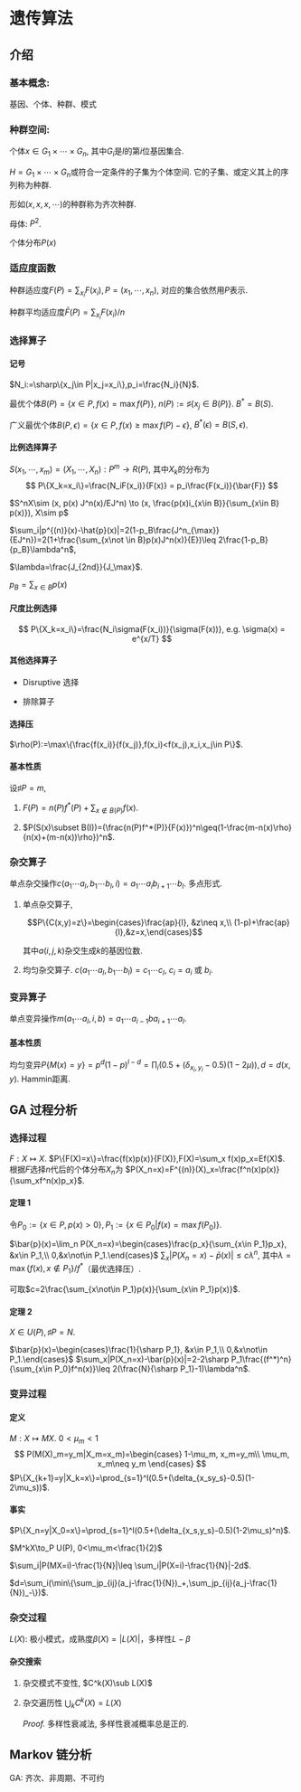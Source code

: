 # 遗传算法

## 介绍

### 基本概念:

基因、个体、种群、模式

### 种群空间:

个体$x \in G_1\times\cdots\times G_n$, 其中$G_i$是$I$的第$i$位基因集合.

$H=G_1\times\cdots\times G_n$或符合一定条件的子集为个体空间. 它的子集、或定义其上的序列称为种群.

形如$(x,x,x,\cdots)$的种群称为齐次种群.

母体: $P^2$.

 个体分布$P(x)$

### 适应度函数

种群适应度$F(P)=\sum_{x_i} F(x_i),P=(x_1,\cdots,x_n)$, 对应的集合依然用$P$表示.

种群平均适应度$\bar{F}(P) =\sum_{x_i}F(x_i)/n$

 

### 选择算子

#### 记号

$N_i:=\sharp\{x_j\in P|x_j=x_i\},p_i=\frac{N_i}{N}$.

最优个体$B(P)=\{x\in P, f(x)=\max f(P)\}$,
$n(P):=\sharp\{x_j\in B(P)\}$. $B^*=B(S)$.

广义最优个体$B(P,\epsilon)=\{x\in P, f(x)\geq \max f(P)-\epsilon\}$, $B^*(\epsilon)=B(S,\epsilon)$.

#### 比例选择算子

$S(x_1,\cdots,x_m)=(X_1,\cdots,X_n):P^m\to R(P)$, 其中$X_k$的分布为
$$
P\{X_k=x_i\}=\frac{N_iF(x_i)}{F(x)} = p_i\frac{F(x_i)}{\bar{F}}
$$


$S^nX\sim (x, p(x) J^n(x)/EJ^n) \to (x, \frac{p(x)i_{x\in B}}{\sum_{x\in B} p(x)}), X\sim p$

$\sum_i|p^{(n)}(x)-\hat{p}(x)|=2(1-p_B\frac{J^n_{\max}}{EJ^n})=2(1+\frac{\sum_{x\not \in B}p(x)J^n(x)}{E})\leq 2\frac{1-p_B}{p_B}\lambda^n$,

$\lambda=\frac{J_{2nd}}{J_\max}$.

 $p_B=\sum_{x\in B}p(x)$



#### 尺度比例选择

$$
P\{X_k=x_i\}=\frac{N_i\sigma(F(x_i))}{\sigma(F(x))}, e.g. \sigma(x) = e^{x/T}
$$

#### 其他选择算子

- Disruptive 选择

- 排除算子

  

#### 选择压

$\rho(P):=\max\{\frac{f(x_i)}{f(x_j)},f(x_i)<f(x_j),x_i,x_j\in P\}$. 

#### 基本性质

设$\sharp P=m$,

1. $F(P)=n(P)f^*(P)+\sum_{x\not\in B(P)}f(x)$.

2. $P(S(x)\subset B(I))=(\frac{n(P)f^*(P)}{F(x)})^n\geq(1-\frac{m-n(x)\rho}{n(x)+(m-n(x))\rho})^n$.

### 杂交算子

单点杂交操作$c(a_1\cdots a_l,b_1\cdots b_l, i)=a_1\cdots a_i b_{i+1}\cdots b_l$. 多点形式.


1. 单点杂交算子,

   $$P\{C(x,y)=z\}=\begin{cases}\frac{ap}{l}, &z\neq x,\\ (1-p)+\frac{ap}{l},&z=x,\end{cases}$$

   其中$a(i,j,k)$杂交生成$k$的基因位数.

2. 均匀杂交算子. $c(a_1\cdots a_l,b_1\cdots b_l)=c_1\cdots c_l$, $c_i=a_i$ 或 $b_i$.

### 变异算子

单点变异操作$m(a_1\cdots a_l, i, b)=a_1\cdots a_{i-1}ba_{i+1}\cdots a_l$.

#### 基本性质

均匀变异$P\{M(x)=y\}=p^d(1-p)^{l-d}=\prod_i(0.5+(\delta_{x_i,y_i}-0.5)(1-2\mu)), d=d(x,y)$. Hammin距离.

## GA 过程分析

### 选择过程

$F:X\mapsto X$.
$P\{F(X)=x\}=\frac{f(x)p(x)}{F(X)},F(X)=\sum_x f(x)p_x=Ef(X)$.
根据$F$选择$n$代后的个体分布$X_n$为
$P(X_n=x)=F^{(n)}(X)_x=\frac{f^n(x)p(x)}{\sum_xf^n(x)p_x}$.

#### 定理 1

令$P_0:=\{x\in P,p(x)>0\},P_1:=\{x\in P_0|f(x)=\max f(P_0)\}$.

$\bar{p}(x)=\lim_n P(X_n=x)=\begin{cases}\frac{p_x}{\sum_{x\in P_1}p_x}, &x\in P_1,\\ 0,&x\not\in P_1.\end{cases}$
$\sum_x|P(X_n=x)-\bar{p}(x)|\leq c\lambda^{n}$, 其中$\lambda=\max\{f(x),x\not\in P_1\}/f^*$（最优选择压）.

可取$c=2\frac{\sum_{x\not\in P_1}p(x)}{\sum_{x\in P_1}p(x)}$.

#### 定理 2

$X\in U(P), \sharp P=N$.

$\bar{p}(x)=\begin{cases}\frac{1}{\sharp P_1}, &x\in P_1,\\ 0,&x\not\in P_1.\end{cases}$
$\sum_x|P(X_n=x)-\bar{p}(x)|=2-2\sharp P_1\frac{(f^*)^n}{\sum_{x\in P_0}f^n(x)}\leq 2(\frac{N}{\sharp P_1}-1)\lambda^n$.

### 变异过程

#### 定义

$M:X\mapsto MX$. $0<\mu_m<1$
$$
P(M(X)_m=y_m|X_m=x_m)=\begin{cases}
1-\mu_m, x_m=y_m\\
\mu_m, x_m\neq y_m
\end{cases}
$$
$P\{X_{k+1}=y|X_k=x\}=\prod_{s=1}^l(0.5+(\delta_{x_sy_s}-0.5)(1-2\mu_s))$.

#### 事实

$P\{X_n=y|X_0=x\}=\prod_{s=1}^l(0.5+(\delta_{x_s,y_s}-0.5)(1-2\mu_s)^n)$.

$M^kX\to_P U(P), 0<\mu_m<\frac{1}{2}$

 $\sum_i|P(MX=i)-\frac{1}{N}|\leq \sum_i|P(X=i)-\frac{1}{N}|-2d$.

$d=\sum_i(\min\{\sum_jp_{ij}(a_j-\frac{1}{N})_+,\sum_jp_{ij}(a_j-\frac{1}{N})_-\})$.

### 杂交过程

$L(X)$: 极小模式，成熟度$\beta(X)=|L(X)|$，多样性$L-\beta$

#### 杂交搜索

1. 杂交模式不变性, $C^k(X)\sub L(X)$

2. 杂交遍历性 $\bigcup_kC^k(X)=L(X)$

   *Proof.* 多样性衰减法, 多样性衰减概率总是正的.



## Markov 链分析

GA: 齐次、非周期、不可约

